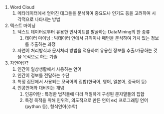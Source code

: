 1. Word Cloud
   1. 메타데이터에서 얻어진 대그들을 분석하여 중요도나 인기도 등을 고려하여 시각적으로 나타내는 방법
2. 텍스트 마이닝
   1. 텍스트 데이터로부터 유용한 인사이트를 발굴하는 DataMining의 한 종류
      1. 데이터 마이닝 : 빅데이터 안에서 규칙이나 패턴을 분석하여 가치 있는 정보를 추출하는 과정
   2. 자연어 처리방식과 문서처리 방법을 적용하여 유용한 정보를 추출/가공하는 것을 목적으로 하는 기술
3. 자연어란?
   1. 인간이 일상생활에서 사용하는 언어
   2. 인간이 정보를 전달하는 수단
   3. 특정 집단에서 사용되는 모국어의 집합(한국어, 영어, 일본어, 중국어 등)
   4. 인공언어와 대비되는 개념
      1. 인공어란 : 특정한 법칙들에 다라 적절하게 구성된 문자열들의 집합
      2. 특정 목적을 위해 인위적, 의도적으로 만든 언어 ex) 프로그래밍 언어(python 등), 형식언어(수학) 